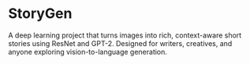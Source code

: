 # StoryGen
A deep learning project that turns images into rich, context-aware short stories using ResNet and GPT-2. Designed for writers, creatives, and anyone exploring vision-to-language generation.
